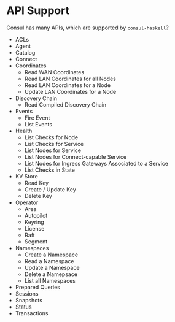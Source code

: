 #  API Support

Consul has many APIs, which are supported by `consul-haskell`?

* ACLs
* Agent
* Catalog
* Connect
* Coordinates
  * Read WAN Coordinates
  * Read LAN Coordinates for all Nodes
  * Read LAN Coordinates for a Node
  * Update LAN Coordinates for a Node
* Discovery Chain
  * Read Compiled Discovery Chain
* Events
  * Fire Event
  * List Events
* Health
  * List Checks for Node
  * List Checks for Service
  * List Nodes for Service
  * List Nodes for Connect-capable Service
  * List Nodes for Ingress Gateways Associated to a Service
  * List Checks in State
* KV Store
  * Read Key
  * Create / Update Key
  * Delete Key
* Operator
  * Area
  * Autopilot
  * Keyring
  * License
  * Raft
  * Segment
* Namespaces
  * Create a Namespace
  * Read a Namespace
  * Update a Namespace
  * Delete a Namepsace
  * List all Namespaces
* Prepared Queries
* Sessions
* Snapshots
* Status
* Transactions